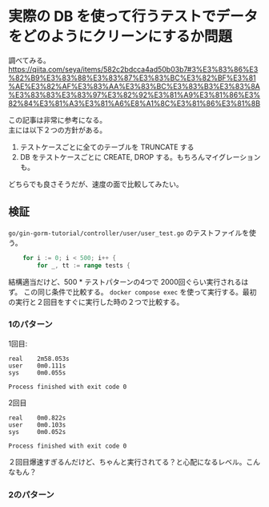 # 実際の DB を使って行うテストでデータをどのようにクリーンにするか問題
調べてみる。
https://qiita.com/seya/items/582c2bdcca4ad50b03b7#3%E3%83%86%E3%82%B9%E3%83%88%E3%83%87%E3%83%BC%E3%82%BF%E3%81%AE%E3%82%AF%E3%83%AA%E3%83%BC%E3%83%B3%E3%83%8A%E3%83%83%E3%83%97%E3%82%92%E3%81%A9%E3%81%86%E3%82%84%E3%81%A3%E3%81%A6%E8%A1%8C%E3%81%86%E3%81%8B

この記事は非常に参考になる。  
主には以下２つの方針がある。
1. テストケースごとに全てのテーブルを TRUNCATE する
2. DB をテストケースごとに CREATE, DROP する。もちろんマイグレーションも。

どちらでも良さそうだが、速度の面で比較してみたい。  

## 検証
`go/gin-gorm-tutorial/controller/user/user_test.go` のテストファイルを使う。
```go
	for i := 0; i < 500; i++ {
		for _, tt := range tests {
```
結構適当だけど、500 * テストパターンの4つで 2000回ぐらい実行されるはず。
この同じ条件で比較する。
`docker compose exec` を使って実行する。最初の実行と２回目をすぐに実行した時の２つで比較する。

### 1のパターン
1回目: 
```shell
real    2m58.053s
user    0m0.111s
sys     0m0.055s

Process finished with exit code 0
```
2回目
```shell
real    0m0.822s
user    0m0.103s
sys     0m0.052s

Process finished with exit code 0
```
２回目爆速すぎるんだけど、ちゃんと実行されてる？と心配になるレベル。こんなもん？

### 2のパターン
